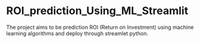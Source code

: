 # ROI_prediction_Using_ML_Streamlit
The project aims to be prediction ROI (Return on Investment) using machine learning algorithms and deploy through streamlet python.
